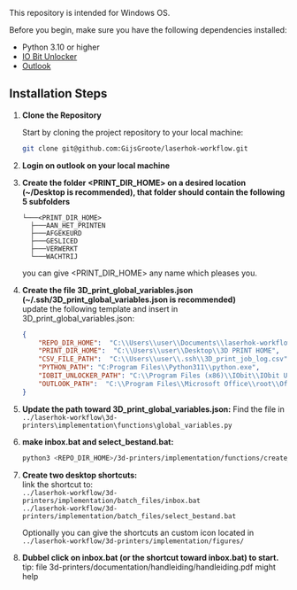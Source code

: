
This repository is intended for Windows OS.

Before you begin, make sure you have the following dependencies installed:

- Python 3.10 or higher
- [IO Bit Unlocker](https://www.iobit.com/nl/iobit-unlocker.php#) 
- [Outlook](https://microsoft-outlook.en.softonic.com/)

## Installation Steps

1. **Clone the Repository**

   Start by cloning the project repository to your local machine:

   ```bash
   git clone git@github.com:GijsGroote/laserhok-workflow.git
   ```

2. **Login on outlook on your local machine**  
   
3. **Create the folder <PRINT_DIR_HOME> on a desired location (~/Desktop is recommended), that folder should contain the following 5 subfolders**

    ```text
   └───<PRINT_DIR_HOME>
      ├───AAN_HET_PRINTEN
      ├───AFGEKEURD
      ├───GESLICED
      ├───VERWERKT
      └───WACHTRIJ
    ```
   
   you can give <PRINT_DIR_HOME> any name which pleases you.
   
4. **Create the file 3D_print_global_variables.json (~/.ssh/3D_print_global_variables.json is recommended)**  
   update the following template and insert in 3D_print_global_variables.json:
   ```json
   {
       "REPO_DIR_HOME":  "C:\\Users\\user\\Documents\\laserhok-workflow",
       "PRINT_DIR_HOME":  "C:\\Users\\user\\Desktop\\3D PRINT HOME",
       "CSV_FILE_PATH":  "C:\\Users\\user\\.ssh\\3D_print_job_log.csv",
       "PYTHON_PATH": "C:Program Files\\Python311\\python.exe",
       "IOBIT_UNLOCKER_PATH": "C:\\Program Files (x86)\\IObit\\IObit Unlocker\\IObitUnlocker.exe",
       "OUTLOOK_PATH":  "C:\\Program Files\\Microsoft Office\\root\\Office16\\OUTLOOK.EXE"
   }
   ```

5. **Update the path toward 3D_print_global_variables.json:**
    Find the file in `../laserhok-workflow\3d-printers\implementation\functions\global_variables.py`

6. **make inbox.bat and select_bestand.bat:**

   ```bash
   python3 <REPO_DIR_HOME>/3d-printers/implementation/functions/create_batch_file.py
   ```
7. **Create two desktop shortcuts:**  
   link the shortcut to:  
 `../laserhok-workflow/3d-printers/implementation/batch_files/inbox.bat`  
 `../laserhok-workflow/3d-printers/implementation/batch_files/select_bestand.bat`  

   Optionally you can give the shortcuts an custom icon located in  
`../laserhok-workflow/3d-printers/implementation/figures/`

8. **Dubbel click on inbox.bat (or the shortcut toward inbox.bat) to start.**  
   tip: file 3d-printers/documentation/handleiding/handleiding.pdf might help


    

